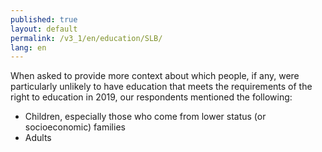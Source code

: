 ```yaml
---
published: true
layout: default
permalink: /v3_1/en/education/SLB/
lang: en
---
```

When asked to provide more context about which people, if any, were particularly unlikely to have education that meets the requirements of the right to education in 2019, our respondents mentioned the following:

-	Children, especially those who come from lower status (or socioeconomic) families
-	Adults 
